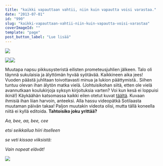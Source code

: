 ```yaml
---
title: "kaikki vapauttaan vahtii, niin kuin vapautta voisi varastaa."
date: "2013-07-01"
id: "990"
slug: "kaikki-vapauttaan-vahtii-niin-kuin-vapautta-voisi-varastaa"
coverImageId: ""
template: "page"
post_button_label: "Lue lisää"
---
```


[![](images/muki1.JPG)](http://3.bp.blogspot.com/-RrkkSkBWQ40/UdFz3vIiY1I/AAAAAAAAGG0/ushJafZD5eY/s800/muki1.JPG)

  

[![](images/pikkis2.JPG)](http://2.bp.blogspot.com/-TX9hYfBL8Nc/UdFz35-ZKOI/AAAAAAAAGG8/Ml_G2q5qJvs/s900/pikkis2.JPG)[![](images/pikkis8.JPG)](http://2.bp.blogspot.com/-NCgxVWA6MbA/UdFz3Ugls8I/AAAAAAAAGGo/a_Dwhh2kBqg/s900/pikkis8.JPG)

  

Muutapa napsu pikkusysteristä eilisten prometeusjuhlien jälkeen. Talo oli täynnä sukulaisia ja älyttömän hyvää syötävää. Kaikkineen aika jees! Vuoden päästä juhlitaan toivottavasti minua ja lukion päättymistä.. Siihen tuntuu olevan ihan älytön matka vielä. (Johtuisikohan siitä, etten ole vielä avannutkaan koulukirjoja syksyn kirjoituksia varten? Voi kun kesä ei loppuisi ikinä!) Käykäähän katsomassa kaikki eilen otetut kuvat [täältä](http://maisaw.otukset.fi/kuvat/2013/30.6.+Milla/). Kuvaan ihmisiä ihan liian harvoin, anteeksi. Alla hassu videopätkä Sotilaasta muutaman päivän takaa! Paljon muutakin videota olisi, mutta tällä koneella niitä ei kyllä editoida. **Tahtoisiko joku yrittää?**

  

  

_Aa, bee, aa, bee, cee_

_etsi seikkailua hiiri itselleen_

_se veti kissaa viiksistä:_

_Vain nopeat elävät!_

[![](images/ak.png)](http://4.bp.blogspot.com/-1dOpUT1PN9M/UdF5kkq1yGI/AAAAAAAAGHI/iXQdO5s53CI/s200/ak.png)
